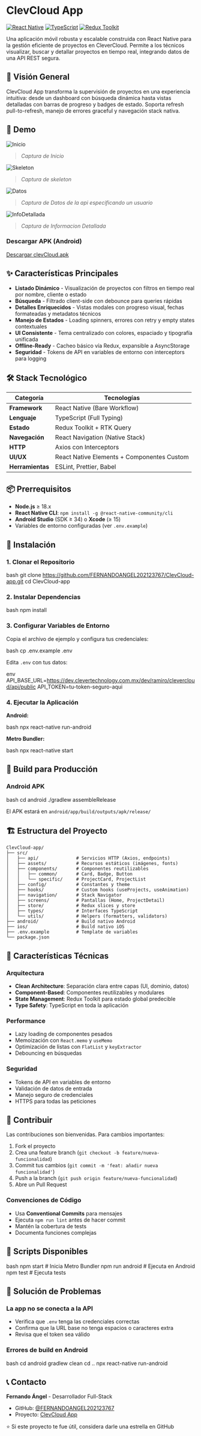# ClevCloud App

[![React Native](https://img.shields.io/badge/React%20Native-v0.74-green?logo=react)](https://reactnative.dev)
[![TypeScript](https://img.shields.io/badge/TypeScript-v5.5-blue?logo=typescript)](https://www.typescriptlang.org)
[![Redux Toolkit](https://img.shields.io/badge/Redux%20Toolkit-v2.0-purple?logo=redux)](https://redux-toolkit.js.org)

Una aplicación móvil robusta y escalable construida con React Native para la gestión eficiente de proyectos en CleverCloud. Permite a los técnicos visualizar, buscar y detallar proyectos en tiempo real, integrando datos de una API REST segura.

## 🚀 Visión General

ClevCloud App transforma la supervisión de proyectos en una experiencia intuitiva: desde un dashboard con búsqueda dinámica hasta vistas detalladas con barras de progreso y badges de estado. Soporta refresh pull-to-refresh, manejo de errores graceful y navegación stack nativa.

## 📱 Demo

![Inicio](./inicio.jpg)

>*Captura de Inicio*

![Skeleton](./skeleton.jpg)

>*Captura de skeleton*

![Datos](./datos.jpg)

>*Captura de Datos de la api especificando un usuario*

![InfoDetallada](./info.jpg)

>*Captura de Informacion Detallada*

### Descargar APK (Android)
[Descargar clevCloud.apk](https://github.com/FERNANDOANGEL202123767/ClevCloud-app/releases/tag/V1)

## ✨ Características Principales

- **Listado Dinámico** - Visualización de proyectos con filtros en tiempo real por nombre, cliente o estado
- **Búsqueda** - Filtrado client-side con debounce para queries rápidas
- **Detalles Enriquecidos** - Vistas modales con progreso visual, fechas formateadas y metadatos técnicos
- **Manejo de Estados** - Loading spinners, errores con retry y empty states contextuales
- **UI Consistente** - Tema centralizado con colores, espaciado y tipografía unificada
- **Offline-Ready** - Cacheo básico vía Redux, expansible a AsyncStorage
- **Seguridad** - Tokens de API en variables de entorno con interceptors para logging

## 🛠️ Stack Tecnológico

| Categoría | Tecnologías |
|-----------|-------------|
| **Framework** | React Native (Bare Workflow) |
| **Lenguaje** | TypeScript (Full Typing) |
| **Estado** | Redux Toolkit + RTK Query |
| **Navegación** | React Navigation (Native Stack) |
| **HTTP** | Axios con Interceptors |
| **UI/UX** | React Native Elements + Componentes Custom |
| **Herramientas** | ESLint, Prettier, Babel |

## 📦 Prerrequisitos

- **Node.js** ≥ 18.x
- **React Native CLI**: `npm install -g @react-native-community/cli`
- **Android Studio** (SDK ≥ 34) o **Xcode** (≥ 15)
- Variables de entorno configuradas (ver `.env.example`)

## 🚀 Instalación

### 1. Clonar el Repositorio
bash
git clone https://github.com/FERNANDOANGEL202123767/ClevCloud-app.git
cd ClevCloud-app

### 2. Instalar Dependencias
bash
npm install

### 3. Configurar Variables de Entorno
Copia el archivo de ejemplo y configura tus credenciales:

bash
cp .env.example .env

Edita `.env` con tus datos:

env
API_BASE_URL=https://dev.clevertechnology.com.mx/dev/ramiro/clevercloud/api/public
API_TOKEN=tu-token-seguro-aqui

### 4. Ejecutar la Aplicación

**Android:**

bash
npx react-native run-android

**Metro Bundler:**

bash
npx react-native start

## 📱 Build para Producción

### Android APK
bash
cd android
./gradlew assembleRelease

El APK estará en `android/app/build/outputs/apk/release/`


## 🏗️ Estructura del Proyecto

```plaintext
ClevCloud-app/
├── src/
│   ├── api/              # Servicios HTTP (Axios, endpoints)
│   ├── assets/           # Recursos estáticos (imágenes, fonts)
│   ├── components/       # Componentes reutilizables
│   │   ├── common/       # Card, Badge, Button
│   │   └── specific/     # ProjectCard, ProjectList
│   ├── config/           # Constantes y theme
│   ├── hooks/            # Custom hooks (useProjects, useAnimation)
│   ├── navigation/       # Stack Navigator
│   ├── screens/          # Pantallas (Home, ProjectDetail)
│   ├── store/            # Redux slices y store
│   ├── types/            # Interfaces TypeScript
│   └── utils/            # Helpers (formatters, validators)
├── android/              # Build nativo Android
├── ios/                  # Build nativo iOS
├── .env.example          # Template de variables
└── package.json
```

## 🔑 Características Técnicas

### Arquitectura

- **Clean Architecture**: Separación clara entre capas (UI, dominio, datos)
- **Component-Based**: Componentes reutilizables y modulares
- **State Management**: Redux Toolkit para estado global predecible
- **Type Safety**: TypeScript en toda la aplicación

### Performance

- Lazy loading de componentes pesados
- Memoización con `React.memo` y `useMemo`
- Optimización de listas con `FlatList` y `keyExtractor`
- Debouncing en búsquedas

### Seguridad

- Tokens de API en variables de entorno
- Validación de datos de entrada
- Manejo seguro de credenciales
- HTTPS para todas las peticiones

## 🤝 Contribuir

Las contribuciones son bienvenidas. Para cambios importantes:

1. Fork el proyecto
2. Crea una feature branch (`git checkout -b feature/nueva-funcionalidad`)
3. Commit tus cambios (`git commit -m 'feat: añadir nueva funcionalidad'`)
4. Push a la branch (`git push origin feature/nueva-funcionalidad`)
5. Abre un Pull Request

### Convenciones de Código

- Usa **Conventional Commits** para mensajes
- Ejecuta `npm run lint` antes de hacer commit
- Mantén la cobertura de tests
- Documenta funciones complejas

## 📝 Scripts Disponibles

bash
npm start           # Inicia Metro Bundler
npm run android     # Ejecuta en Android
npm test            # Ejecuta tests

## 🐛 Solución de Problemas

### La app no se conecta a la API

- Verifica que `.env` tenga las credenciales correctas
- Confirma que la URL base no tenga espacios o caracteres extra
- Revisa que el token sea válido

### Errores de build en Android

bash
cd android
gradlew clean
cd ..
npx react-native run-android

## 📞 Contacto

**Fernando Ángel** - Desarrollador Full-Stack

- GitHub: [@FERNANDOANGEL202123767](https://github.com/FERNANDOANGEL202123767)
- Proyecto: [ClevCloud App](https://github.com/FERNANDOANGEL202123767/ClevCloud-app)


⭐ Si este proyecto te fue útil, considera darle una estrella en GitHub
